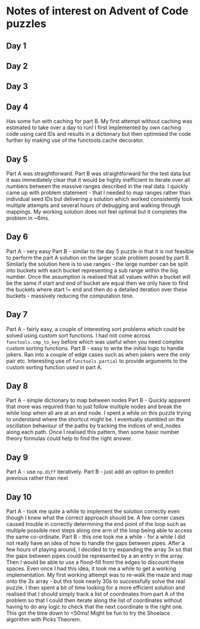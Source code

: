 # Notes of interest on Advent of Code puzzles

## Day 1

## Day 2

## Day 3

## Day 4

Has some fun with caching for part B. My first attempt without caching was estimated to take over a day to run!
I first implemented by own caching code using card IDs and results in a dictionary but then optimised the code
further by making use of the functools.cache decorator.

## Day 5

Part A was straightforward.
Part B was straightforward for the test data but it was immediately clear that it would be highly inefficient
to iterate over all numbers between the massive ranges described in the real data. I quickly came up with problem
statement - that I needed to map ranges rather than individual seed IDs but delivering a solution which worked
consistently took multiple attempts and several hours of debugging and walking through mappings. My working
solution does not feel optimal but it completes the problem in ~6ms.

## Day 6

Part A - very easy
Part B - similar to the day 5 puzzle in that it is not feasible to perform the part A solution on the larger scale
problem posed by part B. Similarly the solution here is to use ranges - the large number can be split into buckets
with each bucket representing a sub range within the big number. Once the assumption is realised that all values
within a bucket will be the same if start and end of bucket are equal then we only have to find the buckets where
start != end and then do a detailed iteration over these buckets - massively reducing the computation time.

## Day 7

Part A - fairly easy, a couple of interesting sort problems which could be solved using custom
sort functions. I had not come across `functools.cmp_to_key` before which was useful when you need
complex custom sorting functions.
Part B - easy to write the initial logic to handle jokers. Ran into a couple of edge cases such as when jokers
were the only pair etc. Interesting use of `functools.partial` to provide arguments to the custom sorting
function used in part A.

## Day 8

Part A - simple dictionary to map between nodes
Part B - Quickly apparent that more was required than to just follow multiple nodes and break the while loop when all
are at an end node. I spent a while on this puzzle trying to understand where the shortcut might be. I eventually
stumbled on the oscillation behaviour of the paths by tracking the indices of end_nodes along each path. Once I
realised this pattern, then some basic number theory formulas could help to find the right answer.

## Day 9

Part A - use `np.diff` iteratively.
Part B - just add an option to predict previous rather than next

## Day 10

Part A - took me quite a while to implement the solution correctly even though I knew what the correct approach should
be. A few corner cases caused trouble in correctly determining the end point of the loop such as multiple possible next
steps along one arm of the loop being able to access the same co-ordinate.
Part B - this one took me a while - for a while I did not really have an idea of how to handle the gaps between pipes.
After a few hours of playing around, I decided to try expanding the array 3x so that the gaps between pipes could
be represented by a an entry in the array. Then I would be able to use a flood-fill from the edges to discount these
spaces. Even once I had this idea, it took me a while to get a working implementation. My first working attempt was to
re-walk the maze and map onto the 3x array - but this took nearly 30s to successfully solve the real puzzle. I then
spent a bit of time looking for a more efficient solution and realised that I should simply track a list of coordinates
from part A of the problem so that I could then iterate along the list of coordinates without having to do any logic to
check that the next coordinate is the right one. This got the time down to \<50ms!
Might be fun to try the Shoelace algorithm with Picks Theorem.

